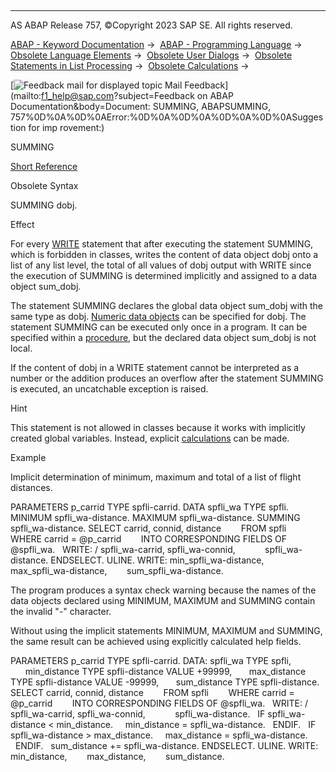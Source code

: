   

* * *

AS ABAP Release 757, ©Copyright 2023 SAP SE. All rights reserved.

[ABAP - Keyword Documentation](javascript:call_link\('abenabap.htm'\)) →  [ABAP - Programming Language](javascript:call_link\('abenabap_reference.htm'\)) →  [Obsolete Language Elements](javascript:call_link\('abenabap_obsolete.htm'\)) →  [Obsolete User Dialogs](javascript:call_link\('abengui_obsolete.htm'\)) →  [Obsolete Statements in List Processing](javascript:call_link\('abenlists_obsolete.htm'\)) →  [Obsolete Calculations](javascript:call_link\('abencalculate_obsolete.htm'\)) → 

 [![](Mail.gif?object=Mail.gif&sap-language=EN "Feedback mail for displayed topic") Mail Feedback](mailto:f1_help@sap.com?subject=Feedback on ABAP Documentation&body=Document: SUMMING, ABAPSUMMING, 757%0D%0A%0D%0AError:%0D%0A%0D%0A%0D%0A%0D%0ASuggestion for imp
rovement:)

SUMMING

[Short Reference](javascript:call_link\('abapsumming_shortref.htm'\))

Obsolete Syntax

SUMMING dobj.

Effect

For every [WRITE](javascript:call_link\('abapwrite-.htm'\)) statement that after executing the statement SUMMING, which is forbidden in classes, writes the content of data object dobj onto a list of any list level, the total of all values of dobj output with WRITE since the execution of SUMMING is determined implicitly and assigned to a data object sum\_dobj.

The statement SUMMING declares the global data object sum\_dobj with the same type as dobj. [Numeric data objects](javascript:call_link\('abennumeric_data_object_glosry.htm'\) "Glossary Entry") can be specified for dobj. The statement SUMMING can be executed only once in a program. It can be specified within a [procedure](javascript:call_link\('abenprocedure_glosry.htm'\) "Glossary Entry"), but the declared data object sum\_dobj is not local.

If the content of dobj in a WRITE statement cannot be interpreted as a number or the addition produces an overflow after the statement SUMMING is executed, an uncatchable exception is raised.

Hint

This statement is not allowed in classes because it works with implicitly created global variables. Instead, explicit [calculations](javascript:call_link\('abencompute_expressions.htm'\)) can be made.

Example

Implicit determination of minimum, maximum and total of a list of flight distances.

PARAMETERS p\_carrid TYPE spfli-carrid.
DATA spfli\_wa TYPE spfli.
MINIMUM spfli\_wa-distance.
MAXIMUM spfli\_wa-distance.
SUMMING spfli\_wa-distance.
SELECT carrid, connid, distance
       FROM spfli
       WHERE carrid = @p\_carrid
       INTO CORRESPONDING FIELDS OF @spfli\_wa.
  WRITE: / spfli\_wa-carrid, spfli\_wa-connid,
           spfli\_wa-distance.
ENDSELECT.
ULINE.
WRITE: min\_spfli\_wa-distance,
       max\_spfli\_wa-distance,
       sum\_spfli\_wa-distance.

The program produces a syntax check warning because the names of the data objects declared using MINIMUM, MAXIMUM and SUMMING contain the invalid "-" character.

Without using the implicit statements MINIMUM, MAXIMUM and SUMMING, the same result can be achieved using explicitly calculated help fields.

PARAMETERS p\_carrid TYPE spfli-carrid.
DATA: spfli\_wa TYPE spfli,
      min\_distance TYPE spfli-distance VALUE +99999,
      max\_distance TYPE spfli-distance VALUE -99999,
      sum\_distance TYPE spfli-distance.
SELECT carrid, connid, distance
       FROM spfli
       WHERE carrid = @p\_carrid
       INTO CORRESPONDING FIELDS OF @spfli\_wa.
  WRITE: / spfli\_wa-carrid, spfli\_wa-connid,
           spfli\_wa-distance.
  IF spfli\_wa-distance < min\_distance.
    min\_distance = spfli\_wa-distance.
  ENDIF.
  IF spfli\_wa-distance > max\_distance.
    max\_distance = spfli\_wa-distance.
  ENDIF.
  sum\_distance += spfli\_wa-distance.
ENDSELECT.
ULINE.
WRITE: min\_distance,
       max\_distance,
       sum\_distance.